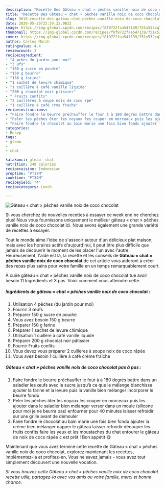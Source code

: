 ```yaml
---
description: "Recette Des Gâteau « chat » pêches vanille noix de coco chocolat"
title: "Recette Des Gâteau « chat » pêches vanille noix de coco chocolat"
slug: 3018-recette-des-gateau-chat-peches-vanille-noix-de-coco-chocolat
date: 2020-05-25T22:59:22.002Z
image: https://img-global.cpcdn.com/recipes/f8f9722faa547139/751x532cq70/gateau-chat-peches-vanille-noix-de-coco-chocolat-photo-principale-de-la-recette.jpg
thumbnail: https://img-global.cpcdn.com/recipes/f8f9722faa547139/751x532cq70/gateau-chat-peches-vanille-noix-de-coco-chocolat-photo-principale-de-la-recette.jpg
cover: https://img-global.cpcdn.com/recipes/f8f9722faa547139/751x532cq70/gateau-chat-peches-vanille-noix-de-coco-chocolat-photo-principale-de-la-recette.jpg
author: Carlos Marsh
ratingvalue: 4.4
reviewcount: 3
recipeingredient:
- "4 pches du jardin pour moi"
- "3 ufs"
- "150 g sucre en poudre"
- "150 g beurre"
- "150 g farine"
- "1 sachet de levure chimique"
- "1 cuillère à café vanille liquide"
- "200 g chocolat noir ptissier"
- " Fruits confits"
- "2 cuillères à soupe noix de coco rpe"
- "1 cuillère à café crme frache"
recipeinstructions:
- "Faire fondre le beurre préchauffer le four à à 180 degrés battre dans un saladier les œufs avec le sucre jusqu’à ce que le mélange blanchisse ajouter la farine et la levure puis la vanille bien mélanger incorporer le beurre fondu"
- "Peler les pêches ôter les noyaux les couper en morceaux puis les ajouter dans le saladier bien mélanger verser dans un moule (silicone pour moi je ne beurre pas) enfourner pour 40 minutes laisser refroidir sur une grille avant de démouler"
- "Faire fondre le chocolat au bain marie une fois bien fondu ajouter la crème bien mélanger napper le gâteau laisser refroidir découper les fruits confits faire les yeux et les moustaches du chat entourer le gâteau de noix de coco râpée c est prêt ! Bon appétit 😋"
categories:
- Resep
tags:
- gteau
- 
- chat

katakunci: gteau  chat 
nutrition: 249 calories
recipecuisine: Indonesian
preptime: "PT17M"
cooktime: "PT34M"
recipeyield: "4"
recipecategory: Lunch

---
```



![Gâteau « chat » pêches vanille noix de coco chocolat](https://img-global.cpcdn.com/recipes/f8f9722faa547139/751x532cq70/gateau-chat-peches-vanille-noix-de-coco-chocolat-photo-principale-de-la-recette.jpg)

Si vous cherchez de nouvelles recettes à essayer ce week end ne cherchez plus! Nous vous fournissons uniquement le meilleur gâteau « chat » pêches vanille noix de coco chocolat ici. Nous avons également une grande variété de recettes à essayer.

Tout le monde aime l'idée de s'asseoir autour d'un délicieux plat maison, mais avec les horaires actifs d'aujourd'hui, il peut être plus difficile que jamais de découvrir le moment de les placer l'un avec l'autre. Heureusement, l'aide est là, la recette et les conseils de <strong> Gâteau « chat » pêches vanille noix de coco chocolat </strong> de cet article vous aideront à créer des repas plus sains pour votre famille en un temps remarquablement court.

<!--inarticleads1-->

À cuire gâteau « chat » pêches vanille noix de coco chocolat tue avoir besoin 11 Ingrédients et 3 pas. Voici comment vous atteindre cette.

##### Ingrédients de gâteau « chat » pêches vanille noix de coco chocolat :

1. Utilisation 4 pêches (du jardin pour moi)
1. Fournir 3 œufs
1. Préparer 150 g sucre en poudre
1. Vous avez besoin 150 g beurre
1. Préparer 150 g farine
1. Préparer 1 sachet de levure chimique
1. Utilisation 1 cuillère à café vanille liquide
1. Préparer 200 g chocolat noir pâtissier
1. Fournir  Fruits confits
1. Vous devez vous préparer 2 cuillères à soupe noix de coco râpée
1. Vous avez besoin 1 cuillère à café crème fraîche




<!--inarticleads2-->

##### Gâteau « chat » pêches vanille noix de coco chocolat pas à pas :

1. Faire fondre le beurre préchauffer le four à à 180 degrés battre dans un saladier les œufs avec le sucre jusqu’à ce que le mélange blanchisse ajouter la farine et la levure puis la vanille bien mélanger incorporer le beurre fondu
1. Peler les pêches ôter les noyaux les couper en morceaux puis les ajouter dans le saladier bien mélanger verser dans un moule (silicone pour moi je ne beurre pas) enfourner pour 40 minutes laisser refroidir sur une grille avant de démouler
1. Faire fondre le chocolat au bain marie une fois bien fondu ajouter la crème bien mélanger napper le gâteau laisser refroidir découper les fruits confits faire les yeux et les moustaches du chat entourer le gâteau de noix de coco râpée c est prêt ! Bon appétit 😋




<!--inarticleads1-->

<p>
Maintenant que vous avez terminé cette recette de Gâteau « chat » pêches vanille noix de coco chocolat, explorez maintenant les recettes, implémentez-la et profitez-en. Vous ne savez jamais - vous avez tout simplement découvert une nouvelle vocation.
</p>

<p>
<i>Si vous trouvez cette Gâteau « chat » pêches vanille noix de coco chocolat recette utile, partagez-la avec vos amis ou votre famille, merci et bonne chance.</i>
</p>
